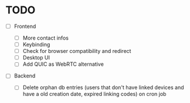 # TODO

- [ ] Frontend

  - [ ] More contact infos
  - [ ] Keybinding
  - [ ] Check for browser compatibility and redirect
  - [ ] Desktop UI
  - [ ] Add QUIC as WebRTC alternative

- [ ] Backend

  - [ ] Delete orphan db entries (users that don't have linked devices and have a old creation date, expired linking codes) on cron job
